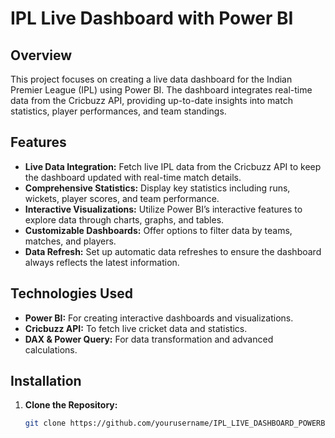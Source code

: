 # IPL Live Dashboard with Power BI

## Overview

This project focuses on creating a live data dashboard for the Indian Premier League (IPL) using Power BI. The dashboard integrates real-time data from the Cricbuzz API, providing up-to-date insights into match statistics, player performances, and team standings.

## Features

- **Live Data Integration:** Fetch live IPL data from the Cricbuzz API to keep the dashboard updated with real-time match details.
- **Comprehensive Statistics:** Display key statistics including runs, wickets, player scores, and team performance.
- **Interactive Visualizations:** Utilize Power BI’s interactive features to explore data through charts, graphs, and tables.
- **Customizable Dashboards:** Offer options to filter data by teams, matches, and players.
- **Data Refresh:** Set up automatic data refreshes to ensure the dashboard always reflects the latest information.

## Technologies Used

- **Power BI:** For creating interactive dashboards and visualizations.
- **Cricbuzz API:** To fetch live cricket data and statistics.
- **DAX & Power Query:** For data transformation and advanced calculations.

## Installation

1. **Clone the Repository:**
   ```bash
   git clone https://github.com/yourusername/IPL_LIVE_DASHBOARD_POWERBI.git
